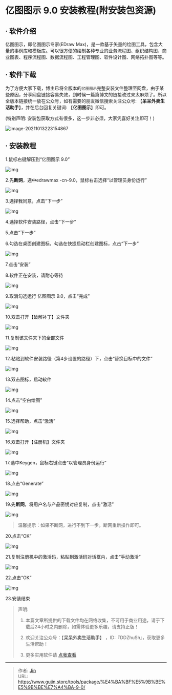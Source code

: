 # 亿图图示 9.0 安装教程(附安装包资源)


## · 软件介绍

亿图图示，即亿图图示专家(EDraw Max)，是一款基于矢量的绘图工具，包含大量的事例库和模板库。可以很方便的绘制各种专业的业务流程图、组织结构图、商业图表、程序流程图、数据流程图、工程管理图、软件设计图、网络拓扑图等等。


## · 软件下载
为了方便大家下载，博主已将全版本的`亿图图示`完整安装文件整理至网盘，由于某些原因，分享网盘链接容易失效，到时候一篇篇博文的链接改过来太麻烦了。所以全版本链接统一放在公众号，如有需要的朋友微信搜索关注公众号: 【**呆呆外卖生活助手**】，并在后台回复关键词: 【**亿图图示**】即可。

(特别声明: 安装包获取方式有很多，这一步非必须，大家凭喜好关注即可！)

![image-20211013223154867](https://img.gujin.store/img/image-20211013223154867.png)

## · 安装教程

1.鼠标右键解压到“亿图图示 9.0”

![img](https://img.gujin.store/img/v2-6cc53f6ff9af8d116493e85b849df896_720w.png)

2.先**断网**，选中edrawmax -cn-9.0，鼠标右击选择“以管理员身份运行”

![img](https://img.gujin.store/img/v2-2e938a5c3833a6f15c282043eef64a2a_720w.png)

3.选择我同意，点击“下一步”

![img](https://img.gujin.store/img/v2-66689a935ed3235968f7d8116d30419d_720w.png)

4.选择软件安装路径，点击“下一步”

5.点击“下一步”

6.勾选在桌面创建图标，勾选在快捷启动栏创建图标，点击“下一步”

![img](https://img.gujin.store/img/v2-e83852d52efe80c26d4218658d55049a_720w.png)

7.点击“安装”

8.软件正在安装，请耐心等待

![img](https://img.gujin.store/img/v2-8ab4e29c92921eead83a882aaa7a2bf2_720w.png)

9.取消勾选运行 亿图图示 9.0，点击“完成”

![img](https://img.gujin.store/img/v2-94f866f1c7d8950984a981b0e610024f_720w.png)

10.双击打开【破解补丁】文件夹

![img](https://img.gujin.store/img/v2-0d8cbb82c26e973c014c8c0d4106fe2a_720w.png)

11.复制该文件夹下的全部文件

![img](https://img.gujin.store/img/v2-e24dfcbcf76712afe94fdc96b22079df_720w.png)

12.粘贴到软件安装路径（第4步设置的路径）下，点击“替换目标中的文件”

![img](https://img.gujin.store/img/v2-3f9901a8c0ef7071116152f3511304bc_720w.png)

13.双击图标，启动软件

![img](https://img.gujin.store/img/v2-5f368c585d0b7ec21b249a78b7aef3fa_720w.png)

14.点击“空白绘图”

![img](https://img.gujin.store/img/v2-1500497a6654fd57e03646e23ac2736e_720w.png)

15.选择帮助，点击“激活”

![img](https://img.gujin.store/img/v2-94aaf83333c6d91328bae01967f393a9_720w.png)

16.双击打开【注册机】文件夹

![img](https://img.gujin.store/img/v2-7f20e9578c5c2a82ef2aa1a264ab07a0_720w.png)

17.选中Keygen，鼠标右键点击“以管理员身份运行”

![img](https://img.gujin.store/img/v2-a8abe7247d75fdbac10b5e9154f28dec_720w.png)

18.点击“Generate”

![img](https://img.gujin.store/img/v2-402e6b3d3a6e7caa06ad12b66c7f7504_720w.png)

19.先**断网**，将用户名与产品密钥对应复制，点击“激活”

![img](https://img.gujin.store/img/v2-2a58ca4d0f153b203f152f5094ba9abc_720w.png)

> 温馨提示：如果不断网，进行不到下一步。断网重新操作即可。

20.点击“OK”

![img](https://img.gujin.store/img/v2-3cff5c658789db4e521f34a1e840227e_720w.png)

21.复制注册机中的激活码，粘贴到激活码对话框内，点击“手动激活”

![img](https://img.gujin.store/img/v2-e78afe4b5baaf48f515b3c4cbd35fc0f_720w.png)

22.点击“OK”

![img](https://img.gujin.store/img/v2-757ecf05e0ea9f02cb71294e229c8c4f_720w.png)

23.安装结束




> 声明: 
>
> 1. 本篇文章所提供的下载文件均在网络收集，不可用于商业用途，请于下载后24小时之内删除，如需体验更多乐趣，请支持正版！
>
> 2. 欢迎关注公众号：【**呆呆外卖生活助手**】 ，ID:『DDZhuSh』，获取更多生活帮助！
>
> 3. 更多实用软件请  [点我查看](/tools)


---

> 作者: [Jin](https://img.gujin.store/img/favicon.ico)  
> URL: https://www.gujin.store/tools/package/%E4%BA%BF%E5%9B%BE%E5%9B%BE%E7%A4%BA-9-0/  

